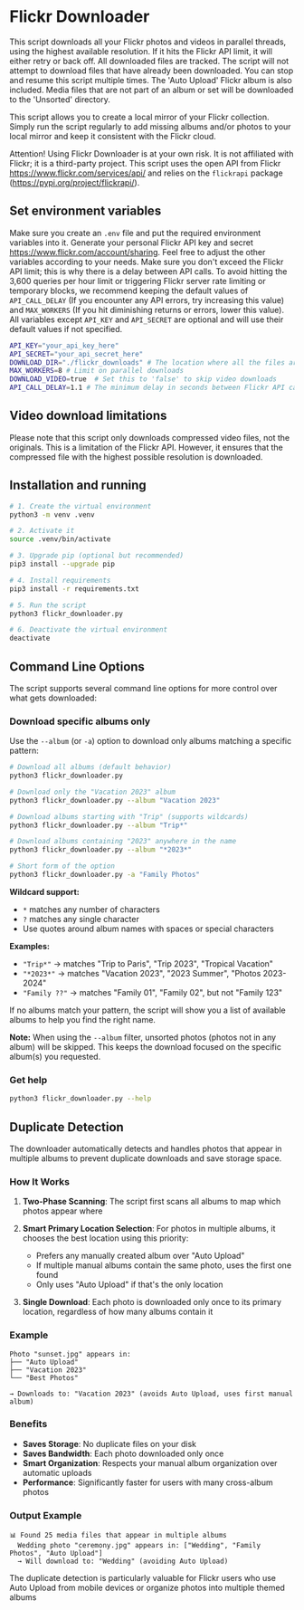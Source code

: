 # Flickr Downloader

This script downloads all your Flickr photos and videos in parallel threads, using the highest available resolution. If it hits the Flickr API limit, it will either retry or back off. All downloaded files are tracked. The script will not attempt to download files that have already been downloaded. You can stop and resume this script multiple times. The 'Auto Upload' Flickr album is also included. Media files that are not part of an album or set will be downloaded to the 'Unsorted' directory.

This script allows you to create a local mirror of your Flickr collection. Simply run the script regularly to add missing albums and/or photos to your local mirror and keep it consistent with the Flickr cloud.

Attention! Using Flickr Downloader is at your own risk. It is not affiliated with Flickr; it is a third-party project. This script uses the open API from Flickr https://www.flickr.com/services/api/ and relies on the `flickrapi` package (https://pypi.org/project/flickrapi/).

## Set environment variables

Make sure you create an `.env` file and put the required environment variables into it. Generate your personal Flickr API key and secret https://www.flickr.com/account/sharing. Feel free to adjust the other variables according to your needs. Make sure you don't exceed the Flickr API limit; this is why there is a delay between API calls. To avoid hitting the 3,600 queries per hour limit or triggering Flickr server rate limiting or temporary blocks, we recommend keeping the default values of `API_CALL_DELAY` (If you encounter any API errors, try increasing this value) and `MAX_WORKERS` (If you hit diminishing returns or errors, lower this value). All variables except `API_KEY` and `API_SECRET` are optional and will use their default values if not specified.

```sh
API_KEY="your_api_key_here"
API_SECRET="your_api_secret_here"
DOWNLOAD_DIR="./flickr_downloads" # The location where all the files are downloaded
MAX_WORKERS=8 # Limit on parallel downloads
DOWNLOAD_VIDEO=true  # Set this to 'false' to skip video downloads
API_CALL_DELAY=1.1 # The minimum delay in seconds between Flickr API calls
```

## Video download limitations

Please note that this script only downloads compressed video files, not the originals. This is a limitation of the Flickr API. However, it ensures that the compressed file with the highest possible resolution is downloaded.

## Installation and running

```sh
# 1. Create the virtual environment
python3 -m venv .venv

# 2. Activate it
source .venv/bin/activate

# 3. Upgrade pip (optional but recommended)
pip3 install --upgrade pip

# 4. Install requirements
pip3 install -r requirements.txt

# 5. Run the script
python3 flickr_downloader.py

# 6. Deactivate the virtual environment
deactivate
```

## Command Line Options

The script supports several command line options for more control over what gets downloaded:

### Download specific albums only

Use the `--album` (or `-a`) option to download only albums matching a specific pattern:

```sh
# Download all albums (default behavior)
python3 flickr_downloader.py

# Download only the "Vacation 2023" album
python3 flickr_downloader.py --album "Vacation 2023"

# Download albums starting with "Trip" (supports wildcards)
python3 flickr_downloader.py --album "Trip*"

# Download albums containing "2023" anywhere in the name
python3 flickr_downloader.py --album "*2023*"

# Short form of the option
python3 flickr_downloader.py -a "Family Photos"
```

**Wildcard support:**
- `*` matches any number of characters
- `?` matches any single character
- Use quotes around album names with spaces or special characters

**Examples:**
- `"Trip*"` → matches "Trip to Paris", "Trip 2023", "Tropical Vacation"
- `"*2023*"` → matches "Vacation 2023", "2023 Summer", "Photos 2023-2024"
- `"Family ??"` → matches "Family 01", "Family 02", but not "Family 123"

If no albums match your pattern, the script will show you a list of available albums to help you find the right name.

**Note:** When using the `--album` filter, unsorted photos (photos not in any album) will be skipped. This keeps the download focused on the specific album(s) you requested.

### Get help

```sh
python3 flickr_downloader.py --help
```

## Duplicate Detection

The downloader automatically detects and handles photos that appear in multiple albums to prevent duplicate downloads and save storage space.

### How It Works

1. **Two-Phase Scanning**: The script first scans all albums to map which photos appear where
2. **Smart Primary Location Selection**: For photos in multiple albums, it chooses the best location using this priority:
   - Prefers any manually created album over "Auto Upload"
   - If multiple manual albums contain the same photo, uses the first one found
   - Only uses "Auto Upload" if that's the only location

3. **Single Download**: Each photo is downloaded only once to its primary location, regardless of how many albums contain it

### Example

```
Photo "sunset.jpg" appears in:
├── "Auto Upload" 
├── "Vacation 2023"
└── "Best Photos"

→ Downloads to: "Vacation 2023" (avoids Auto Upload, uses first manual album)
```

### Benefits

- **Saves Storage**: No duplicate files on your disk
- **Saves Bandwidth**: Each photo downloaded only once
- **Smart Organization**: Respects your manual album organization over automatic uploads
- **Performance**: Significantly faster for users with many cross-album photos

### Output Example

```
📊 Found 25 media files that appear in multiple albums
  Wedding photo "ceremony.jpg" appears in: ["Wedding", "Family Photos", "Auto Upload"]
  → Will download to: "Wedding" (avoiding Auto Upload)
```

The duplicate detection is particularly valuable for Flickr users who use Auto Upload from mobile devices or organize photos into multiple themed albums
